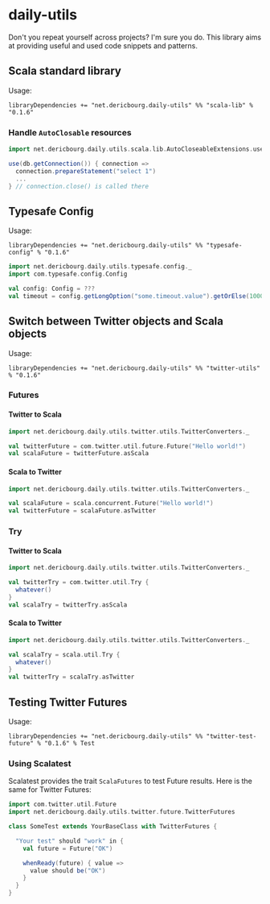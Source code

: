 # daily-utils

Don't you repeat yourself across projects? I'm sure you do.
This library aims at providing useful and used code snippets and patterns.


## Scala standard library

Usage:
```
libraryDependencies += "net.dericbourg.daily-utils" %% "scala-lib" % "0.1.6"
```

### Handle `AutoClosable` resources

```scala
import net.dericbourg.daily.utils.scala.lib.AutoCloseableExtensions.use

use(db.getConnection()) { connection =>
  connection.prepareStatement("select 1")
  ...  
} // connection.close() is called there
```

## Typesafe Config

Usage:
```
libraryDependencies += "net.dericbourg.daily-utils" %% "typesafe-config" % "0.1.6"
```

```scala
import net.dericbourg.daily.utils.typesafe.config._
import com.typesafe.config.Config

val config: Config = ???
val timeout = config.getLongOption("some.timeout.value").getOrElse(1000)
```

## Switch between Twitter objects and Scala objects

Usage:
```
libraryDependencies += "net.dericbourg.daily-utils" %% "twitter-utils" % "0.1.6"
```

### Futures

#### Twitter to Scala
```scala
import net.dericbourg.daily.utils.twitter.utils.TwitterConverters._

val twitterFuture = com.twitter.util.future.Future("Hello world!")
val scalaFuture = twitterFuture.asScala
```

#### Scala to Twitter
```scala
import net.dericbourg.daily.utils.twitter.utils.TwitterConverters._

val scalaFuture = scala.concurrent.Future("Hello world!")
val twitterFuture = scalaFuture.asTwitter
```

### Try

#### Twitter to Scala

```scala
import net.dericbourg.daily.utils.twitter.utils.TwitterConverters._

val twitterTry = com.twitter.util.Try {
  whatever()
}
val scalaTry = twitterTry.asScala
```

#### Scala to Twitter

```scala
import net.dericbourg.daily.utils.twitter.utils.TwitterConverters._

val scalaTry = scala.util.Try {
  whatever()
}
val twitterTry = scalaTry.asTwitter
```

## Testing Twitter Futures

Usage:
```
libraryDependencies += "net.dericbourg.daily-utils" %% "twitter-test-future" % "0.1.6" % Test
```

### Using Scalatest

Scalatest provides the trait `ScalaFutures` to test Future results. Here is the same for Twitter Futures:

```scala
import com.twitter.util.Future
import net.dericbourg.daily.utils.twitter.future.TwitterFutures

class SomeTest extends YourBaseClass with TwitterFutures {

  "Your test" should "work" in {
    val future = Future("OK")

    whenReady(future) { value =>
      value should be("OK")
    }
  }
}
```
